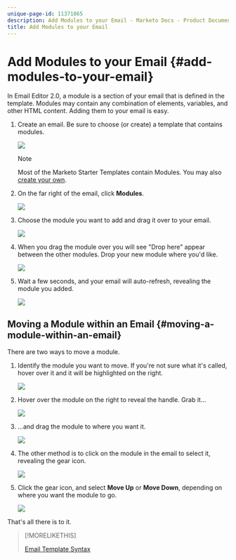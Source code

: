 ```yaml
---
unique-page-id: 11371065
description: Add Modules to your Email - Marketo Docs - Product Documentation
title: Add Modules to your Email
---
```


# Add Modules to your Email {#add-modules-to-your-email}

In Email Editor 2.0, a module is a section of your email that is defined in the template. Modules may contain any combination of elements, variables, and other HTML content. Adding them to your email is easy.

1. Create an email. Be sure to choose (or create) a template that contains modules.

   ![](assets/one-1.png)

   >[!NOTE]
   >
   >Most of the Marketo Starter Templates contain Modules. You may also [create your own](/help/marketo/product-docs/email-marketing/general/email-editor-2/email-template-syntax.md#modules).

1. On the far right of the email, click **Modules**.

   ![](assets/two-3.png)

1. Choose the module you want to add and drag it over to your email.

   ![](assets/three-3.png)

1. When you drag the module over you will see "Drop here" appear between the other modules. Drop your new module where you'd like.

   ![](assets/four-2.png)

1. Wait a few seconds, and your email will auto-refresh, revealing the module you added.

   ![](assets/five-3.png)

## Moving a Module within an Email {#moving-a-module-within-an-email}

There are two ways to move a module.

1. Identify the module you want to move. If you're not sure what it's called, hover over it and it will be highlighted on the right.

   ![](assets/six-2.png)

1. Hover over the module on the right to reveal the handle. Grab it...

   ![](assets/seven-2.png)

1. ...and drag the module to where you want it.

   ![](assets/eight-2.png)

1. The other method is to click on the module in the email to select it, revealing the gear icon.

   ![](assets/nine-2.png)

1. Click the gear icon, and select **Move Up** or **Move Down**, depending on where you want the module to go.

   ![](assets/ten-2.png)

That's all there is to it.

>[!MORELIKETHIS]
>
>[Email Template Syntax](/help/marketo/product-docs/email-marketing/general/email-editor-2/email-template-syntax.md)
